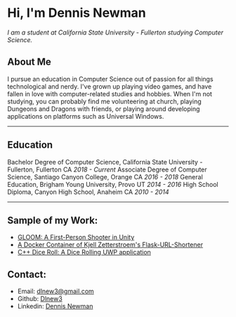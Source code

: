 
# Hi, I'm Dennis Newman
*I am a student at California State University - Fullerton studying Computer Science.*

## About Me
I pursue an education in Computer Science out of passion for all things technological and nerdy.
I've grown up playing video games, and have fallen in love with computer-related studies and hobbies.
When I'm not studying, you can probably find me volunteering at church, playing Dungeons and Dragons with friends, or playing around developing applications on platforms such as Universal Windows.

***
## Education
Bachelor Degree of Computer Science, California State University - Fullerton, Fullerton CA *2018 - Current*
Associate Degree of Computer Science, Santiago Canyon College, Orange CA *2016 - 2018*
General Education, Brigham Young University, Provo UT *2014 - 2016*
High School Diploma, Canyon High School, Anaheim CA *2010 - 2014*
***
## Sample of my Work:
- [GLOOM: A First-Person Shooter in Unity](https://github.com/dlnew3/Gloom)
- [A Docker Container of Kjell Zetterstroem's Flask-URL-Shortener](https://github.com/dlnew3/URL-Shortener)
- [C++ Dice Roll: A Dice Rolling UWP application](https://github.com/dlnew3/cplusplusdiceroll)

## Contact:
- Email: dlnew3@gmail.com
- Github: [Dlnew3](https://github.com/dlnew3)
- Linkedin: [Dennis Newman](https://www.linkedin.com/in/dennis-newman-592077182/)
